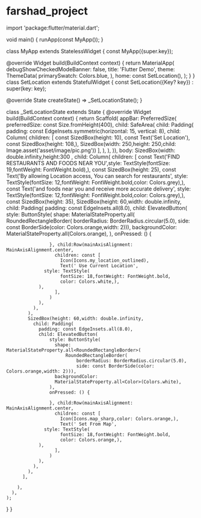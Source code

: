 # farshad_project
import 'package:flutter/material.dart';

void main() {
  runApp(const MyApp());
}

class MyApp extends StatelessWidget {
  const MyApp({super.key});

  @override
  Widget build(BuildContext context) {
    return MaterialApp(
      debugShowCheckedModeBanner: false,
      title: 'Flutter Demo',
      theme: ThemeData(
        primarySwatch: Colors.blue,
      ),
      home: const SetLocation(),
    );
  }
}
class SetLocation extends StatefulWidget {
  const SetLocation({Key? key}) : super(key: key);

  @override
  State<SetLocation> createState() => _SetLocationState();
}

class _SetLocationState extends State<SetLocation> {
  @override
  Widget build(BuildContext context) {
    return Scaffold(
      appBar: PreferredSize(
          preferredSize: const Size.fromHeight(400),
          child: SafeArea(
            child: Padding(
              padding: const EdgeInsets.symmetric(horizontal: 15, vertical: 8),
              child: Column(
                children: [
                  const SizedBox(height: 10),
                  const Text('Set Location'),
                  const SizedBox(height: 108,),
                  SizedBox(width: 250,height: 250,child: Image.asset('asset/image/pic.png'))
                ],
              ),
            ),
          )),
      body: SizedBox(width: double.infinity,height:300 ,
        child: Column(
          children: [
            const Text('FIND RESTAURANTS AND FOODS NEAR YOU',style: TextStyle(fontSize: 19,fontWeight: FontWeight.bold),),
            const SizedBox(height: 25),
            const Text('By allowing Location access, You can search for restaurants',
              style: TextStyle(fontSize: 12,fontWeight: FontWeight.bold,color: Colors.grey),),
            const Text('and foods near you and receive more accurate delivery',
              style: TextStyle(fontSize: 12,fontWeight: FontWeight.bold,color: Colors.grey),),
            const SizedBox(height: 35),
            SizedBox(height: 60,width: double.infinity,
              child: Padding(
                padding: const EdgeInsets.all(8.0),
                child: ElevatedButton(
                    style: ButtonStyle(
                      shape: MaterialStateProperty.all<RoundedRectangleBorder>(
                          RoundedRectangleBorder(
                              borderRadius: BorderRadius.circular(5.0),
                              side: const BorderSide(color: Colors.orange,width: 2))),
                      backgroundColor:
                      MaterialStateProperty.all<Color>(Colors.orange),
                    ),
                    onPressed: () {

                    }, child:Row(mainAxisAlignment: MainAxisAlignment.center,
                      children: const [
                        Icon(Icons.my_location_outlined),
                        Text(' Use Current Location',
                  style: TextStyle(
                        fontSize: 18,fontWeight: FontWeight.bold,
                        color: Colors.white,),
                ),
                      ],
                    )
                ),
              ),
            ),
            SizedBox(height: 60,width: double.infinity,
              child: Padding(
                padding: const EdgeInsets.all(8.0),
                child: ElevatedButton(
                    style: ButtonStyle(
                      shape: MaterialStateProperty.all<RoundedRectangleBorder>(
                          RoundedRectangleBorder(
                              borderRadius: BorderRadius.circular(5.0),
                              side: const BorderSide(color: Colors.orange,width: 2))),
                      backgroundColor:
                      MaterialStateProperty.all<Color>(Colors.white),
                    ),
                    onPressed: () {

                    }, child:Row(mainAxisAlignment: MainAxisAlignment.center,
                      children: const [
                        Icon(Icons.map_sharp,color: Colors.orange,),
                        Text(' Set From Map',
                  style: TextStyle(
                        fontSize: 18,fontWeight: FontWeight.bold,
                        color: Colors.orange,),
                ),
                      ],
                    )
                ),
              ),
            ),
          ],

        ),
      ),
    );
  }
}
